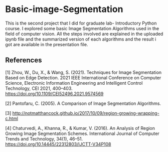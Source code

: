 # Basic-image-Segmentation
This is the second project that I did for graduate lab- Introductory Python course. I explored some basic Image Segmentation Algorithms used in the field of computer vision. All the steps involved are explained in the uploaded ipynb file and the summarized version of each algorithms and the result i got are available in the presentation file.

## References
[1] Zhou, W., Du, X., & Wang, S. (2021). Techniques for Image Segmentation Based on Edge Detection. 2021 IEEE International Conference on Computer Science, Electronic Information Engineering and Intelligent Control Technology, CEI 2021, 400–403. https://doi.org/10.1109/CEI52496.2021.9574569

[2] Pantofaru, C. (2005). A Comparison of Image Segmentation Algorithms.

[3] http://notmatthancock.github.io/2017/10/09/region-growing-wrapping-c.html

[4] Chaturvedi, A., Khanna, R., & Kumar, V. (2016). An Analysis of Region Growing Image Segmentation Schemes. International Journal of Computer Trends and Technology, 34(1), 46–51. https://doi.org/10.14445/22312803/IJCTT-V34P108

